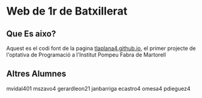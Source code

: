 # Web de 1r de Batxillerat

## Que Es aixo?
Aquest es el codi font de la pagina [tlaplana4.github.io](https://tlaplana4.github.io), el primer projecte de l'optativa de Programació a l'Institut Pompeu Fabra de Martorell

## Altres Alumnes
mvidal401
mszavo4
gerardleon21
janbarriga
ecastro4
omesa4
pdieguez4
